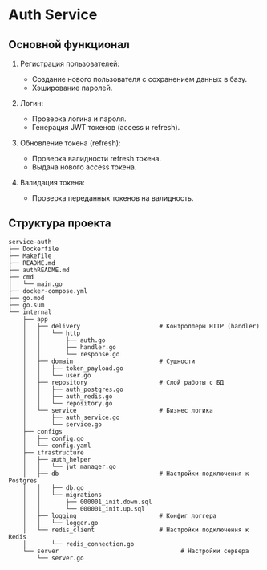 # Auth Service

## Основной функционал

1. Регистрация пользователей:
   - Создание нового пользователя с сохранением данных в базу.
   - Хэширование паролей.

2. Логин:
   - Проверка логина и пароля.
   - Генерация JWT токенов (access и refresh).

3. Обновление токена (refresh):
   - Проверка валидности refresh токена.
   - Выдача нового access токена.

4. Валидация токена:
   - Проверка переданных токенов на валидность.

## Структура проекта
```
service-auth
├── Dockerfile
├── Makefile
├── README.md
├── authREADME.md
├── cmd
│   └── main.go
├── docker-compose.yml
├── go.mod
├── go.sum
└── internal
    ├── app
    │   ├── delivery                      # Контроллеры HTTP (handler)
    │   │   └── http
    │   │       ├── auth.go
    │   │       ├── handler.go
    │   │       └── response.go
    │   ├── domain                        # Сущности
    │   │   ├── token_payload.go
    │   │   └── user.go
    │   ├── repository                    # Слой работы с БД
    │   │   ├── auth_postgres.go
    │   │   ├── auth_redis.go
    │   │   └── repository.go
    │   └── service                       # Бизнес логика
    │       ├── auth_service.go
    │       └── service.go
    ├── configs
    │   ├── config.go
    │   └── config.yaml
    ├── ifrastructure                        
    │   ├── auth_helper
    │   │   └── jwt_manager.go
    │   ├── db                            # Настройки подключения к Postgres
    │   │   ├── db.go
    │   │   └── migrations
    │   │       ├── 000001_init.down.sql
    │   │       └── 000001_init.up.sql
    │   ├── logging                       # Конфиг логгера
    │   │   └── logger.go
    │   └── redis_client                  # Настройки подключения к Redis
    │       └── redis_connection.go
    └── server                                  # Настройки сервера
        └── server.go
```
